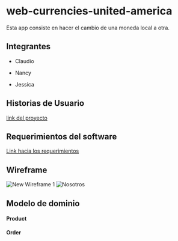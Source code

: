 # web-currencies-united-america

Esta app consiste en hacer el cambio de una moneda local a otra.
    
## Integrantes

- Claudio
    
- Nancy

- Jessica

## Historias de Usuario

[link del proyecto](https://github.com/orgs/currencies-united-america/projects/1)
  
## Requerimientos del software

[Link hacia los requerimientos]()

## Wireframe
![New Wireframe 1](https://github.com/user-attachments/assets/2d037060-b108-458c-a16d-865b096a9d22)
![Nosotros](https://github.com/user-attachments/assets/50dce79f-3ed0-42b0-8704-25afd3caf2b5)

    
## Modelo de dominio

#### Product

#### Order
